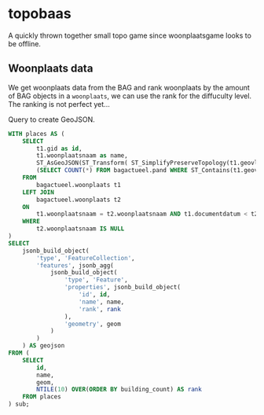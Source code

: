 # topobaas

A quickly thrown together small topo game since woonplaatsgame looks to be offline.

## Woonplaats data

We get woonplaats data from the BAG and rank woonplaats by the amount of BAG objects in a `woonplaats`, we can use the rank for the diffuculty level. The ranking is not perfect yet...

Query to create GeoJSON.

```sql
WITH places AS (
    SELECT 
        t1.gid as id, 
        t1.woonplaatsnaam as name, 
        ST_AsGeoJSON(ST_Transform( ST_SimplifyPreserveTopology(t1.geovlak, 500), 4326), 5)::json as geom,
        (SELECT COUNT(*) FROM bagactueel.pand WHERE ST_Contains(t1.geovlak, pand.geovlak)) AS building_count
    FROM 
        bagactueel.woonplaats t1
    LEFT JOIN 
        bagactueel.woonplaats t2
    ON 
        t1.woonplaatsnaam = t2.woonplaatsnaam AND t1.documentdatum < t2.documentdatum
    WHERE 
        t2.woonplaatsnaam IS NULL
)
SELECT 
    jsonb_build_object(
        'type', 'FeatureCollection',
        'features', jsonb_agg(
            jsonb_build_object(
                'type', 'Feature',
                'properties', jsonb_build_object(
                    'id', id,
                    'name', name,
                    'rank', rank
                ),
                'geometry', geom
            )
        )
    ) AS geojson
FROM (
    SELECT 
        id,
        name,
        geom,
        NTILE(10) OVER(ORDER BY building_count) AS rank
    FROM places
) sub;

```